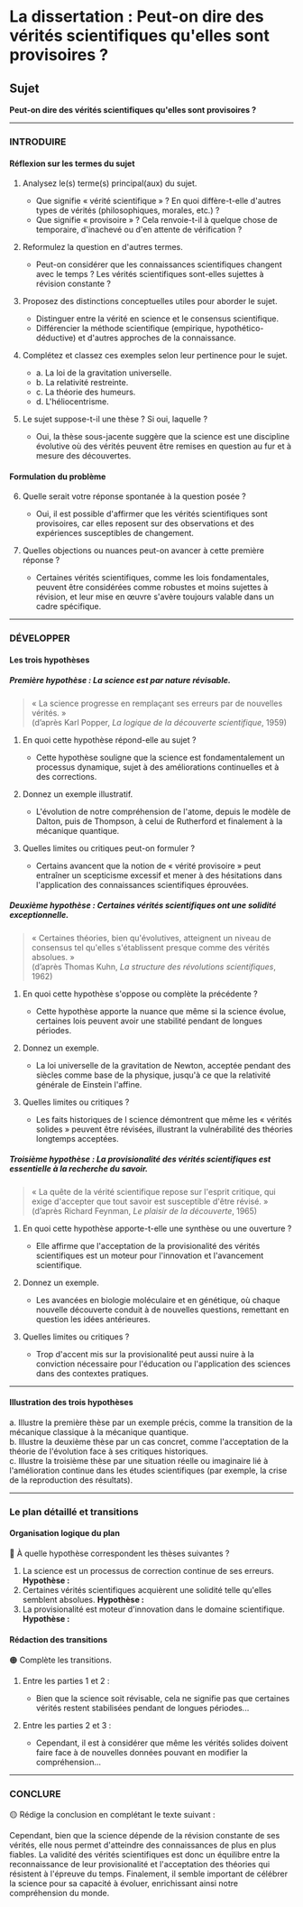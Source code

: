 # La dissertation : Peut-on dire des vérités scientifiques qu'elles sont provisoires ?

## Sujet
**Peut-on dire des vérités scientifiques qu'elles sont provisoires ?**

---

### INTRODUIRE

#### Réflexion sur les termes du sujet

1. Analysez le(s) terme(s) principal(aux) du sujet. 
   - Que signifie « vérité scientifique » ? En quoi diffère-t-elle d'autres types de vérités (philosophiques, morales, etc.) ?
   - Que signifie « provisoire » ? Cela renvoie-t-il à quelque chose de temporaire, d'inachevé ou d'en attente de vérification ?

2. Reformulez la question en d'autres termes.
   - Peut-on considérer que les connaissances scientifiques changent avec le temps ? Les vérités scientifiques sont-elles sujettes à révision constante ?

3. Proposez des distinctions conceptuelles utiles pour aborder le sujet.
   - Distinguer entre la vérité en science et le consensus scientifique.
   - Différencier la méthode scientifique (empirique, hypothético-déductive) et d'autres approches de la connaissance.

4. Complétez et classez ces exemples selon leur pertinence pour le sujet.
   - a. La loi de la gravitation universelle.  
   - b. La relativité restreinte.  
   - c. La théorie des humeurs.  
   - d. L'héliocentrisme.

5. Le sujet suppose-t-il une thèse ? Si oui, laquelle ?
   - Oui, la thèse sous-jacente suggère que la science est une discipline évolutive où des vérités peuvent être remises en question au fur et à mesure des découvertes.

#### Formulation du problème

6. Quelle serait votre réponse spontanée à la question posée ?
   - Oui, il est possible d'affirmer que les vérités scientifiques sont provisoires, car elles reposent sur des observations et des expériences susceptibles de changement.

7. Quelles objections ou nuances peut-on avancer à cette première réponse ?
   - Certaines vérités scientifiques, comme les lois fondamentales, peuvent être considérées comme robustes et moins sujettes à révision, et leur mise en œuvre s'avère toujours valable dans un cadre spécifique.

---

### DÉVELOPPER

#### Les trois hypothèses

##### Première hypothèse : La science est par nature révisable.

> « La science progresse en remplaçant ses erreurs par de nouvelles vérités. »  
> (d’après Karl Popper, *La logique de la découverte scientifique*, 1959)

1. En quoi cette hypothèse répond-elle au sujet ?
   - Cette hypothèse souligne que la science est fondamentalement un processus dynamique, sujet à des améliorations continuelles et à des corrections.

2. Donnez un exemple illustratif.
   - L'évolution de notre compréhension de l'atome, depuis le modèle de Dalton, puis de Thompson, à celui de Rutherford et finalement à la mécanique quantique.

3. Quelles limites ou critiques peut-on formuler ?
   - Certains avancent que la notion de « vérité provisoire » peut entraîner un scepticisme excessif et mener à des hésitations dans l'application des connaissances scientifiques éprouvées.

##### Deuxième hypothèse : Certaines vérités scientifiques ont une solidité exceptionnelle.

> « Certaines théories, bien qu'évolutives, atteignent un niveau de consensus tel qu'elles s'établissent presque comme des vérités absolues. »  
> (d’après Thomas Kuhn, *La structure des révolutions scientifiques*, 1962)

1. En quoi cette hypothèse s'oppose ou complète la précédente ?
   - Cette hypothèse apporte la nuance que même si la science évolue, certaines lois peuvent avoir une stabilité pendant de longues périodes.

2. Donnez un exemple.
   - La loi universelle de la gravitation de Newton, acceptée pendant des siècles comme base de la physique, jusqu'à ce que la relativité générale de Einstein l'affine.

3. Quelles limites ou critiques ?
   - Les faits historiques de l science démontrent que même les « vérités solides » peuvent être révisées, illustrant la vulnérabilité des théories longtemps acceptées.

##### Troisième hypothèse : La provisionalité des vérités scientifiques est essentielle à la recherche du savoir.

> « La quête de la vérité scientifique repose sur l'esprit critique, qui exige d'accepter que tout savoir est susceptible d'être révisé. »  
> (d’après Richard Feynman, *Le plaisir de la découverte*, 1965)

1. En quoi cette hypothèse apporte-t-elle une synthèse ou une ouverture ?
   - Elle affirme que l'acceptation de la provisionalité des vérités scientifiques est un moteur pour l'innovation et l'avancement scientifique.

2. Donnez un exemple.
   - Les avancées en biologie moléculaire et en génétique, où chaque nouvelle découverte conduit à de nouvelles questions, remettant en question les idées antérieures.

3. Quelles limites ou critiques ?
   - Trop d'accent mis sur la provisionalité peut aussi nuire à la conviction nécessaire pour l'éducation ou l'application des sciences dans des contextes pratiques.

---

#### Illustration des trois hypothèses

a. Illustre la première thèse par un exemple précis, comme la transition de la mécanique classique à la mécanique quantique.  
b. Illustre la deuxième thèse par un cas concret, comme l'acceptation de la théorie de l'évolution face à ses critiques historiques.  
c. Illustre la troisième thèse par une situation réelle ou imaginaire lié à l'amélioration continue dans les études scientifiques (par exemple, la crise de la reproduction des résultats).

---

### Le plan détaillé et transitions

#### Organisation logique du plan

🔴 À quelle hypothèse correspondent les thèses suivantes ?

1. La science est un processus de correction continue de ses erreurs. **Hypothèse :**
2. Certaines vérités scientifiques acquièrent une solidité telle qu'elles semblent absolues. **Hypothèse :**
3. La provisionalité est moteur d'innovation dans le domaine scientifique. **Hypothèse :**

#### Rédaction des transitions

🟠 Complète les transitions.

1. Entre les parties 1 et 2 :  
   - Bien que la science soit révisable, cela ne signifie pas que certaines vérités restent stabilisées pendant de longues périodes...

2. Entre les parties 2 et 3 :  
   - Cependant, il est à considérer que même les vérités solides doivent faire face à de nouvelles données pouvant en modifier la compréhension...

---

### CONCLURE

🟡 Rédige la conclusion en complétant le texte suivant :

Cependant, bien que la science dépende de la révision constante de ses vérités, elle nous permet d'atteindre des connaissances de plus en plus fiables. La validité des vérités scientifiques est donc un équilibre entre la reconnaissance de leur provisionalité et l'acceptation des théories qui résistent à l'épreuve du temps. Finalement, il semble important de célébrer la science pour sa capacité à évoluer, enrichissant ainsi notre compréhension du monde.